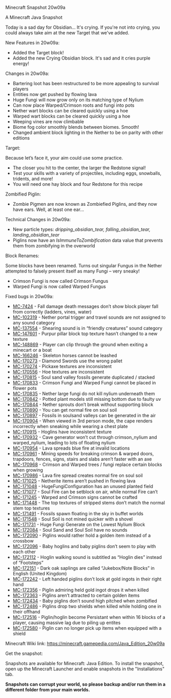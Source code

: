 
Minecraft Snapshot 20w09a

A Minecraft Java Snapshot

Today is a sad day for Obsidian... It's crying. If you're not into crying, you could always take aim at the new Target that we've added.

New Features in 20w09a:

  * Added the Target block!
  * Added the new Crying Obsidian block. It's sad and it cries purple energy!

Changes in 20w09a:

  * Bartering loot has been restructured to be more appealing to survival players
  * Entities now get pushed by flowing lava
  * Huge Fungi will now grow only on its matching type of Nylium
  * Can now place Warped/Crimson roots and fungi into pots
  * Nether wart blocks can be cleared quickly using a hoe
  * Warped wart blocks can be cleared quickly using a hoe
  * Weeping vines are now climbable
  * Biome fog color smoothly blends between biomes. Smooth!
  * Changed ambient block lighting in the Nether to be on parity with other editions

Target:

Because let’s face it, your aim could use some practice.

  * The closer you hit to the center, the larger the Redstone signal!
  * Test your skills with a variety of projectiles, including eggs, snowballs, tridents, and more!
  * You will need one hay block and four Redstone for this recipe

Zombified Piglin:

  * Zombie Pigmen are now known as Zombiefied Piglins, and they now have ears. Well, at least one ear...

Technical Changes in 20w09a:

  * New particle types: _dripping_obsidian_tear, falling_obsidian_tear, landing_obsidian_tear_
  * Piglins now have an _IsImmuneToZombification_ data value that prevents them from zombifying in the overworld

Block Renames:

Some blocks have been renamed. Turns out singular Fungus in the Nether attempted to falsely present itself as many Fungi – very sneaky!

  * Crimson Fungi is now called Crimson Fungus
  * Warped Fungi is now called Warped Fungus

Fixed bugs in 20w09a:

  *  [MC-7424](https://bugs.mojang.com/browse/MC-7424) - Fall damage death messages don’t show block player fall from correctly (ladders, vines, water)
  *  [MC-102319](https://bugs.mojang.com/browse/MC-102319) - Nether portal trigger and travel sounds are not assigned to any sound category
  *  [MC-137554](https://bugs.mojang.com/browse/MC-137554) - Shearing sound is in “friendly creatures” sound category
  *  [MC-147601](https://bugs.mojang.com/browse/MC-147601) - Purpur pillar block top texture hasn’t changed to a new texture
  *  [MC-148869](https://bugs.mojang.com/browse/MC-148869) - Player can clip through the ground when exiting a minecart or a boat
  *  [MC-166246](https://bugs.mojang.com/browse/MC-166246) - Skeleton horses cannot be leashed
  *  [MC-170273](https://bugs.mojang.com/browse/MC-170273) - Diamond Swords use the wrong pallet
  *  [MC-170274](https://bugs.mojang.com/browse/MC-170274) - Pickaxe textures are inconsistent
  *  [MC-170556](https://bugs.mojang.com/browse/MC-170556) - Hoe textures are inconsistent
  *  [MC-170815](https://bugs.mojang.com/browse/MC-170815) - Soul sand valley fossils generate duplicated / stacked
  *  [MC-170833](https://bugs.mojang.com/browse/MC-170833) - Crimson Fungi and Warped Fungi cannot be placed in flower pots
  *  [MC-170835](https://bugs.mojang.com/browse/MC-170835) - Nether large fungi do not kill nylium underneath them
  *  [MC-170842](https://bugs.mojang.com/browse/MC-170842) - Potted plant models still missing bottom due to faulty uv
  *  [MC-170844](https://bugs.mojang.com/browse/MC-170844) - Nether sprouts don’t break without supporting block
  *  [MC-170890](https://bugs.mojang.com/browse/MC-170890) - You can get normal fire on soul soil
  *  [MC-170897](https://bugs.mojang.com/browse/MC-170897) - Fossils in soulsand valleys can be generated in the air
  *  [MC-170904](https://bugs.mojang.com/browse/MC-170904) - When viewed in 3rd person mode, the cape renders incorrectly when sneaking while wearing a chest plate
  *  [MC-170915](https://bugs.mojang.com/browse/MC-170915) - Hoglins have inconsistent texture
  *  [MC-170932](https://bugs.mojang.com/browse/MC-170932) - Cave generator won’t cut through crimson_nylium and warped_nylium, leading to lots of floating nylium
  *  [MC-170954](https://bugs.mojang.com/browse/MC-170954) - Lava spreads blue fire at invalid locations
  *  [MC-170961](https://bugs.mojang.com/browse/MC-170961) - Mining speeds for breaking crimson & warped doors, trapdoors, fences, signs, stairs and slabs aren’t faster with an axe
  *  [MC-170968](https://bugs.mojang.com/browse/MC-170968) - Crimson and Warped trees / fungi replace certain blocks when growing
  *  [MC-170986](https://bugs.mojang.com/browse/MC-170986) - Lava fire spread creates normal fire on soul soil
  *  [MC-171025](https://bugs.mojang.com/browse/MC-171025) - Netherite items aren’t pushed in flowing lava
  *  [MC-171048](https://bugs.mojang.com/browse/MC-171048) - HugeFungiConfiguration has an unused planted field
  *  [MC-171077](https://bugs.mojang.com/browse/MC-171077) - Soul Fire can be setblock on air, while normal Fire can’t
  *  [MC-171245](https://bugs.mojang.com/browse/MC-171245) - Warped and Crimson signs cannot be crafted
  *  [MC-171448](https://bugs.mojang.com/browse/MC-171448) - The top textures of stripped stems don’t match the normal stem top textures
  *  [MC-171491](https://bugs.mojang.com/browse/MC-171491) - Fossils spawn floating in the sky in buffet worlds
  *  [MC-171548](https://bugs.mojang.com/browse/MC-171548) - Soul Soil is not mined quicker with a shovel
  *  [MC-171731](https://bugs.mojang.com/browse/MC-171731) - Huge Fungi Generate on the Lowest Nylium Block
  *  [MC-172084](https://bugs.mojang.com/browse/MC-172084) - Soul Sand and Soul Soil have no sounds
  *  [MC-172090](https://bugs.mojang.com/browse/MC-172090) - Piglins would rather hold a golden item instead of a crossbow
  *  [MC-172096](https://bugs.mojang.com/browse/MC-172096) - Baby hoglins and baby piglins don’t seem to play with each other
  *  [MC-172112](https://bugs.mojang.com/browse/MC-172112) - Hoglin walking sound is subtitled as “Hoglin dies” instead of “Footsteps”
  *  [MC-172151](https://bugs.mojang.com/browse/MC-172151) - Dark oak saplings are called “Jukebox/Note Blocks” in English (United Kingdom)
  *  [MC-172242](https://bugs.mojang.com/browse/MC-172242) - Left handed piglins don’t look at gold ingots in their right hand
  *  [MC-172356](https://bugs.mojang.com/browse/MC-172356) - Piglin admiring held gold ingot drops it when killed
  *  [MC-172363](https://bugs.mojang.com/browse/MC-172363) - Piglins aren’t attracted to certain golden items
  *  [MC-172434](https://bugs.mojang.com/browse/MC-172434) - Baby piglins don’t sound high pitched when zombified
  *  [MC-172486](https://bugs.mojang.com/browse/MC-172486) - Piglins drop two shields when killed while holding one in their offhand
  *  [MC-172516](https://bugs.mojang.com/browse/MC-172516) - Piglin/hoglin become Persistant when within 16 blocks of a player, causing massive lag due to piling up entites
  *  [MC-172580](https://bugs.mojang.com/browse/MC-172580) - Piglin can no longer pick up items when equipped with a shield

Minecraft Wiki link: https://minecraft.gamepedia.com/Java_Edition_20w09a

Get the snapshot:

Snapshots are available for Minecraft: Java Edition. To install the snapshot, open up the Minecraft Launcher and enable snapshots in the "Installations" tab.

**Snapshots can corrupt your world, so please backup and/or run them in a different folder from your main worlds.**